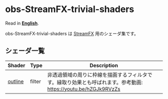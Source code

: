 # obs-StreamFX-trivial-shaders

Read in [**English**](README_en.md).

obs-StreamFX-trivial-shaders は [StreamFX](https://github.com/Xaymar/obs-StreamFX) 用のシェーダ集です。

## シェーダ一覧

|Shader|Type|Description|
-------|----|------------
|[outline](filter/outline/)|filter|非透過領域の周りに枠線を描画するフィルタです。縁取り効果とも呼ばれます。参考動画: https://youtu.be/hZGJk9RVzZs|
